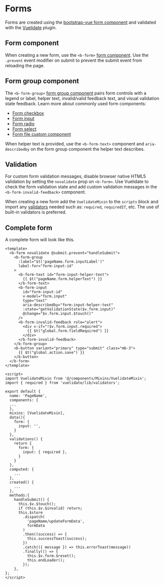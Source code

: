 # Forms

Forms are created using the
[bootstrap-vue form component](https://bootstrap-vue.org/docs/components/form)
and validated with the [Vuelidate](https://vuelidate.js.org/#sub-installation)
plugin.

## Form component

When creating a new form, use the `<b-form>`
[form component](https://bootstrap-vue.org/docs/components/form). Use the
`.prevent` event modifier on submit to prevent the submit event from reloading
the page.

## Form group component

The `<b-form-group>`
[form group component](https://bootstrap-vue.org/docs/components/form-group)
pairs form controls with a legend or label, helper text, invalid/valid feedback
text, and visual validation state feedback. Learn more about commonly used form
components:

- [Form checkbox](https://bootstrap-vue.org/docs/components/form-checkbox)
- [Form input](https://bootstrap-vue.org/docs/components/form-input)
- [Form radio](https://bootstrap-vue.org/docs/components/form-radio)
- [Form select](https://bootstrap-vue.org/docs/components/form-select)
- [Form file custom component](/guide/components/file-upload)

When helper text is provided, use the `<b-form-text>` component and
`aria-describedby` on the form group component the helper text describes.

## Validation

For custom form validation messages, disable browser native HTML5 validation by
setting the `novalidate` prop on `<b-form>`. Use Vuelidate to check the form
validation state and add custom validation messages in the
`<b-form-invalid-feedback>` component.

When creating a new form add the `VuelidateMixin` to the `scripts` block and
import any [validators](https://vuelidate.js.org/#validators) needed such as:
`required`, `requiredIf`, etc. The use of built-in validators is preferred.

## Complete form

A complete form will look like this.

```vue
<template>
  <b-form novalidate @submit.prevent="handleSubmit">
    <b-form-group
      :label="$t('pageName.form.inputLabel')"
      label-for="form-input-id"
    >
      <b-form-text id="form-input-helper-text">
        {{ $t("pageName.form.helperText") }}
      </b-form-text>
      <b-form-input
        id="form-input-id"
        v-model="form.input"
        type="text"
        aria-describedby="form-input-helper-text"
        :state="getValidationState($v.form.input)"
        @change="$v.form.input.$touch()"
      />
      <b-form-invalid-feedback role="alert">
        <div v-if="!$v.form.input.required">
          {{ $t("global.form.fieldRequired") }}
        </div>
      </b-form-invalid-feedback>
    </b-form-group>
    <b-button variant="primary" type="submit" class="mb-3">
      {{ $t("global.action.save") }}
    </b-button>
  </b-form>
</template>

<script>
import VuelidateMixin from '@/components/Mixins/VuelidateMixin';
import { required } from 'vuelidate/lib/validators';

export default {
  name: 'PageName',
  components: {
  ...
  },
  mixins: [VuelidateMixin],
  data(){
    form: {
      input: '',
    }
  },
  validations() {
    return {
      form: {
        input: { required },
      }
    }
  },
  computed: {
    ...
  },
  created() {
    ...
  },
  methods:{
    handleSubmit() {
      this.$v.$touch();
      if (this.$v.$invalid) return;
      this.$store
        .dispatch(
          'pageName/updateFormData',
          formData
        )
        .then((success) => {
          this.successToast(success);
        })
        .catch(({ message }) => this.errorToast(message))
        .finally(() => {
          this.$v.form.$reset();
          this.endLoader();
        });
    },
};
</script>
```
